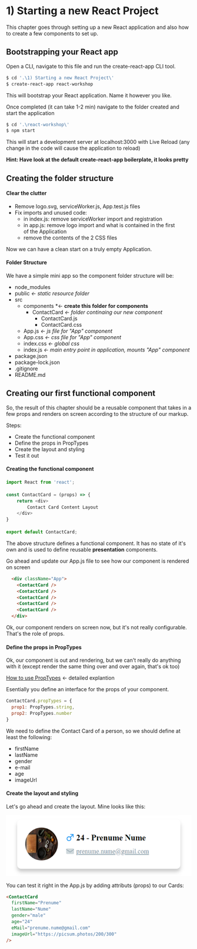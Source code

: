 # 1) Starting a new React Project
This chapter goes through setting up a new React application and also how to create a few components to set up.

## Bootstrapping your React app
Open a CLI, navigate to this file and run the create-react-app CLI tool.
```bash
$ cd '.\1) Starting a new React Project\'
$ create-react-app react-workshop
```
This will bootstrap your React application. Name it however you like.

Once completed (it can take 1-2 min) navigate to the folder created and start the application
```bash
$ cd '.\react-workshop\'
$ npm start
```

This will start a development server at localhost:3000 with Live Reload (any change in the code will cause the application to reload)

**Hint: Have look at the default create-react-app boilerplate, it looks pretty**

## Creating the folder structure

#### Clear the clutter
* Remove logo.svg, serviceWorker.js, App.test.js files
* Fix imports and unused code:
  * in index.js: remove serviceWorker import and registration
  * in app.js: remove logo import and what is contained in the first <div> of the Application
  * remove the contents of the 2 CSS files

Now we can have a clean start on a truly empty Application.

#### Folder Structure
We have a simple mini app so the component folder structure will be:
* node_modules
* public *<- static resource folder*
* src
  * components *<- __create this folder for components__ 
    * ContactCard *<- folder continaing our new component*
      * ContactCard.js
      * ContactCard.css
  * App.js *<- js file for "App" component*
  * App.css *<- css file for "App" component*
  * index.css *<- global css*
  * index.js *<- main entry point in application, mounts "App" component*
* package.json
* package-lock.json
* .gitignore
* README.md

## Creating our first functional component

So, the result of this chapter should be a reusable component that takes in a few props and renders on screen according to the structure of our markup.

Steps: 
* Create the functional component
* Define the props in PropTypes
* Create the layout and styling 
* Test it out

#### Creating the functional component
```javascript
import React from 'react';

const ContactCard = (props) => {
    return <div>
        Contact Card Content Layout
    </div>
}

export default ContactCard;
```

The above structure defines a functional component. It has no state of it's own and is used to define reusable **presentation** components.

Go ahead and update our App.js file to see how our component is rendered on screen
```HTML
  <div className="App">
    <ContactCard />
    <ContactCard />
    <ContactCard />
    <ContactCard />
    <ContactCard />
  </div>
```

Ok, our component renders on screen now, but it's not really configurable. That's the role of props.

#### Define the props in PropTypes
Ok, our component is out and rendering, but we can't really do anything with it (except render the same thing over and over again, that's ok too)

[How to use PropTypes](https://reactjs.org/docs/typechecking-with-proptypes.html) <- detailed explantion

Esentially you define an interface for the props of your component.

```javascript
ContactCard.propTypes = {
  prop1: PropTypes.string,
  prop2: PropTypes.number
}
```

We need to define the Contact Card of a person, so we should define at least the following: 
* firstName
* lastName
* gender
* e-mail
* age
* imageUrl

#### Create the layout and styling 
Let's go ahead and create the layout. Mine looks like this: 

![alt text](../Readme_Images/1_CardFinal.png "Card")

You can test it right in the App.js by adding attributs (props) to our Cards:

```html
<ContactCard
  firstName="Prenume"
  lastName="Nume"
  gender="male"
  age="24"
  eMail="prenume.nume@gmail.com"
  imageUrl="https://picsum.photos/200/300"
/>
```






